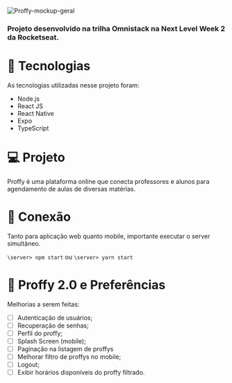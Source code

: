 ![Proffy-mockup-geral](https://user-images.githubusercontent.com/66279549/89914100-e29c6b00-dbca-11ea-8c78-8d52d2e1beff.png)

### Projeto desenvolvido na trilha Omnistack na Next Level Week 2 da Rocketseat.

# :rocket: Tecnologias  
As tecnologias utilizadas nesse projeto foram:

  * Node.js
  * React JS 
  * React Native
  * Expo
  * TypeScript
  
# :computer: Projeto
Proffy é uma plataforma online que conecta professores e alunos 
para agendamento de aulas de diversas matérias.

# :electric_plug: Conexão
Tanto para aplicação web quanto mobile, importante executar o server simultâneo.

``\server> npm start`` 
ou
``\server> yarn start``

# :pushpin: Proffy 2.0 e Preferências
Melhorias a serem feitas:

- [ ] Autenticação de usuários;
- [ ] Recuperação de senhas;
- [ ] Perfil do proffy;
- [ ] Splash Screen (mobile);
- [ ] Paginação na listagem de proffys
- [ ] Melhorar filtro de proffys no mobile;
- [ ] Logout;
- [ ] Exibir horários disponíveis do proffy filtrado.
